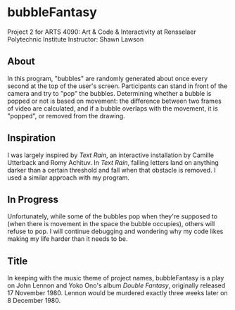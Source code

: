 # bubbleFantasy

Project 2 for ARTS 4090: Art & Code & Interactivity at Rensselaer Polytechnic
Institute
Instructor: Shawn Lawson

## About

In this program, "bubbles" are randomly generated about once every second at the
top of the user's screen. Participants can stand in front of the camera and try
to "pop" the bubbles. Determining whether a bubble is popped or not is based on
movement: the difference between two frames of video are calculated, and if a
bubble overlaps with the movement, it is "popped", or removed from the drawing.

## Inspiration

I was largely inspired by _Text Rain_, an interactive installation by Camille
Utterback and Romy Achituv. In _Text Rain_, falling letters land on anything
darker than a certain threshold and fall when that obstacle is removed. I used a
similar approach with my program.

## In Progress

Unfortunately, while some of the bubbles pop when they're supposed to (when there
is movement in the space the bubble occupies), others will refuse to pop. I will
continue debugging and wondering why my code likes making my life harder than it
needs to be.

## Title

In keeping with the music theme of project names, bubbleFantasy is a play on
John Lennon and Yoko Ono's album _Double Fantasy_, originally released 17
November 1980. Lennon would be murdered exactly three weeks later on 8 December
1980.
